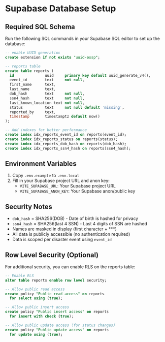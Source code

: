 # Supabase Database Setup

## Required SQL Schema

Run the following SQL commands in your Supabase SQL editor to set up the database:

```sql
-- enable UUID generation
create extension if not exists "uuid-ossp";

-- reports table
create table reports (
  id              uuid     primary key default uuid_generate_v4(),
  event_id        text     not null,
  first_name      text,
  last_name       text,
  dob_hash        text     not null,
  ssn4_hash       text     not null,
  last_known_location text not null,
  status          text     not null default 'missing',
  reported_by     text,
  timestamp       timestamptz default now()
);

-- Add indexes for better performance
create index idx_reports_event_id on reports(event_id);
create index idx_reports_status on reports(status);
create index idx_reports_dob_hash on reports(dob_hash);
create index idx_reports_ssn4_hash on reports(ssn4_hash);
```

## Environment Variables

1. Copy `.env.example` to `.env.local`
2. Fill in your Supabase project URL and anon key:
   - `VITE_SUPABASE_URL`: Your Supabase project URL
   - `VITE_SUPABASE_ANON_KEY`: Your Supabase anon/public key

## Security Notes

- `dob_hash` = SHA256(DOB) - Date of birth is hashed for privacy
- `ssn4_hash` = SHA256(last 4 SSN) - Last 4 digits of SSN are hashed
- Names are masked in display (first character + ***)
- All data is publicly accessible (no authentication required)
- Data is scoped per disaster event using `event_id`

## Row Level Security (Optional)

For additional security, you can enable RLS on the reports table:

```sql
-- Enable RLS
alter table reports enable row level security;

-- Allow public read access
create policy "Public read access" on reports
  for select using (true);

-- Allow public insert access
create policy "Public insert access" on reports
  for insert with check (true);

-- Allow public update access (for status changes)
create policy "Public update access" on reports
  for update using (true);
```

